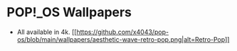 # POP!_OS Wallpapers
* All available in 4k.
[[https://github.com/x4043/pop-os/blob/main/wallpapers/aesthetic-wave-retro-pop.png|alt=Retro-Pop]]
